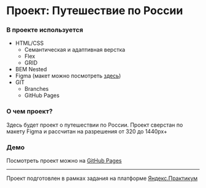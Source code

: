 # Проект: Путешествие по России

### В проекте используется

* HTML/CSS
  * Семантическая и адаптивная верстка
  * Flex
  * GRID
* BEM Nested
* Figma (макет можно посмотреть [здесь](https://www.figma.com/proto/1MKdP6teMJpOWqunMfEpFt/Sprint-3_-Russia-_-desktop-%2B-mobile-(Copy)?node-id=62863%3A870))
* GIT
  * Branches
  * GitHub Pages

### О чем проект?

Здесь будет проект о путешествии по России. Проект сверстан по макету Figma и рассчитан на разрешения от 320 до 1440px+

### Демо

Посмотреть проект можно на [GitHub Pages](https://russian-travel.lunarkbot.net)

---

Проект подготовлен в рамках задания на платформе [Яндекс.Практикум](https://practicum.yandex.ru/)
